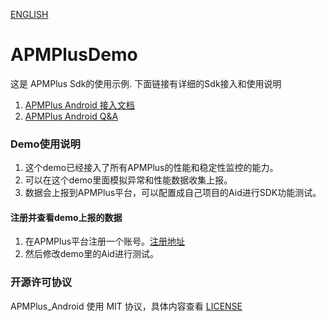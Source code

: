[ENGLISH](README-EN.md)
# APMPlusDemo
这是 APMPlus Sdk的使用示例. 下面链接有详细的Sdk接入和使用说明
1. [APMPlus Android 接入文档](https://www.volcengine.com/docs/6431/68852)
2. [APMPlus Android Q&A](https://www.volcengine.com/docs/6431/75257)

### Demo使用说明
1. 这个demo已经接入了所有APMPlus的性能和稳定性监控的能力。
2. 可以在这个demo里面模拟异常和性能数据收集上报。
3. 数据会上报到APMPlus平台，可以配置成自己项目的Aid进行SDK功能测试。
#### 注册并查看demo上报的数据
1. 在APMPlus平台注册一个账号。[注册地址](https://www.volcengine.com/products/apmplus)
2. 然后修改demo里的Aid进行测试。
### 开源许可协议
APMPlus_Android 使用 MIT 协议，具体内容查看 [LICENSE](LICENSE)
